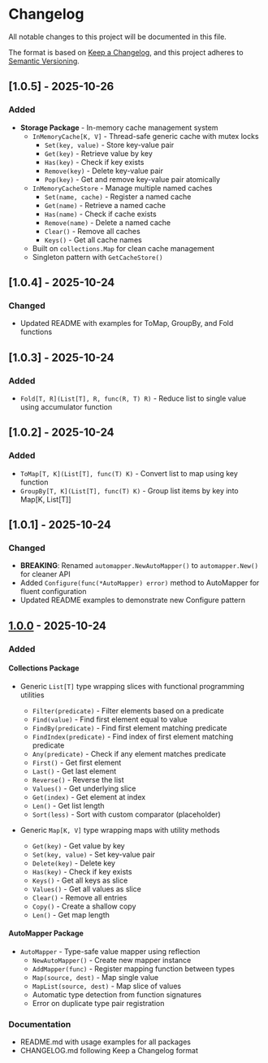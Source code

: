 # Changelog

All notable changes to this project will be documented in this file.

The format is based on [Keep a Changelog](https://keepachangelog.com/en/1.0.0/),
and this project adheres to [Semantic Versioning](https://semver.org/spec/v2.0.0.html).

## [1.0.5] - 2025-10-26

### Added
- **Storage Package** - In-memory cache management system
  - `InMemoryCache[K, V]` - Thread-safe generic cache with mutex locks
    - `Set(key, value)` - Store key-value pair
    - `Get(key)` - Retrieve value by key
    - `Has(key)` - Check if key exists
    - `Remove(key)` - Delete key-value pair
    - `Pop(key)` - Get and remove key-value pair atomically
  - `InMemoryCacheStore` - Manage multiple named caches
    - `Set(name, cache)` - Register a named cache
    - `Get(name)` - Retrieve a named cache
    - `Has(name)` - Check if cache exists
    - `Remove(name)` - Delete a named cache
    - `Clear()` - Remove all caches
    - `Keys()` - Get all cache names
  - Built on `collections.Map` for clean cache management
  - Singleton pattern with `GetCacheStore()`

## [1.0.4] - 2025-10-24

### Changed
- Updated README with examples for ToMap, GroupBy, and Fold functions

## [1.0.3] - 2025-10-24

### Added
- `Fold[T, R](List[T], R, func(R, T) R)` - Reduce list to single value using accumulator function

## [1.0.2] - 2025-10-24

### Added
- `ToMap[T, K](List[T], func(T) K)` - Convert list to map using key function
- `GroupBy[T, K](List[T], func(T) K)` - Group list items by key into Map[K, List[T]]

## [1.0.1] - 2025-10-24

### Changed
- **BREAKING**: Renamed `automapper.NewAutoMapper()` to `automapper.New()` for cleaner API
- Added `Configure(func(*AutoMapper) error)` method to AutoMapper for fluent configuration
- Updated README examples to demonstrate new Configure pattern

## [1.0.0] - 2025-10-24

### Added

#### Collections Package
- Generic `List[T]` type wrapping slices with functional programming utilities
  - `Filter(predicate)` - Filter elements based on a predicate
  - `Find(value)` - Find first element equal to value
  - `FindBy(predicate)` - Find first element matching predicate
  - `FindIndex(predicate)` - Find index of first element matching predicate
  - `Any(predicate)` - Check if any element matches predicate
  - `First()` - Get first element
  - `Last()` - Get last element
  - `Reverse()` - Reverse the list
  - `Values()` - Get underlying slice
  - `Get(index)` - Get element at index
  - `Len()` - Get list length
  - `Sort(less)` - Sort with custom comparator (placeholder)

- Generic `Map[K, V]` type wrapping maps with utility methods
  - `Get(key)` - Get value by key
  - `Set(key, value)` - Set key-value pair
  - `Delete(key)` - Delete key
  - `Has(key)` - Check if key exists
  - `Keys()` - Get all keys as slice
  - `Values()` - Get all values as slice
  - `Clear()` - Remove all entries
  - `Copy()` - Create a shallow copy
  - `Len()` - Get map length

#### AutoMapper Package
- `AutoMapper` - Type-safe value mapper using reflection
  - `NewAutoMapper()` - Create new mapper instance
  - `AddMapper(func)` - Register mapping function between types
  - `Map(source, dest)` - Map single value
  - `MapList(source, dest)` - Map slice of values
  - Automatic type detection from function signatures
  - Error on duplicate type pair registration

### Documentation
- README.md with usage examples for all packages
- CHANGELOG.md following Keep a Changelog format

[1.0.0]: https://github.com/bolanosdev/go-snacks/releases/tag/v1.0.0
